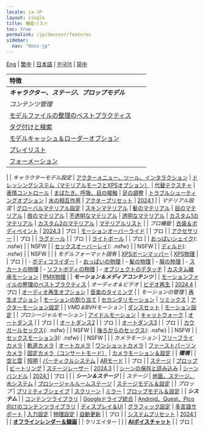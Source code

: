 ```yaml
---
locale: ja-JP
layout: single
title: 機能リスト
toc: true
permalink: /jp/dancexr/features
sidebar:
  nav: "docs-jp"
---
```

[Eng](/dancexr/features) | [繁中](/tw/dancexr/features) | [日本語](/jp/dancexr/features) | [한국어](/kr/dancexr/features) | [简中](/zh/dancexr/features)

| 特徴 |  |  |
| :--- | ---: | ---: |
| ***キャラクター、ステージ、プロップモデル*** 
| *コンテンツ管理*
| [モデルファイルの整理のベストプラクティス](preparecontent#3d-models)
| [タグ付けと検索](features/tagging) 
| [モデルキャッシュ＆ローダーオプション](features/loader_options) 
| [プレイリスト](features/actor_playlist)
| [フォーメーション](features/formation)
|
| *キャラクターモデル設定*
| [アクターメニュー、ツール、インタラクション](features/actor_tools)
| [ドレッシングシステム（マテリアルモーフとXPSオプション）](features/optionals)
| [代替テクスチャ](features/alternative_textures)
| [表情コントロール](features/facial_control)
| [まばたき、呼吸、目の接触](features/eyecontact)
| [足の調整](features/feet_adjustments)
| [トラブルシューティングオプション](features/troubleshooting_options)
| [水の相互作用](features/water_interaction.md)
| [アクタープリセット](features/actor_presets.md) | [2024.1](releases/2024.1.md)
|
| *マテリアル設定*
| [グローバルマテリアル設定](features/material_global.md)
| [スキンマテリアル](features/material_skin.md)
| [髪のマテリアル](features/material_hair.md)
| [目のマテリアル](features/material_eyes.md)
| [唇のマテリアル](features/material_lips.md)
| [不透明なマテリアル](features/material_opaque.md)
| [透明なマテリアル](features/material_transparent.md)
| [カスタム1のマテリアル](features/material_custom1.md)
| [カスタム2のマテリアル](features/material_custom1.md)
| [マテリアルリスト](features/material_settings.md)
|
| *プロ機能*
| [衣装＆ボディペイント](features/outfit_body_paint) | [2024.3](releases/2024.3.md) | プロ
| [モーションオーバーライド](features/motion_override) | | プロ |
| [アクセサリー](features/accessory.md) | | プロ |
| [ラグドール](features/ragdoll.md) | | プロ |
| [ライトボール](features/lightball.md) | | プロ |
| [おっぱいシェイク](features/boob_shake_sex_overlay){: .nsfw} | | NSFW |
| [セックスオーバーレイ](features/boob_shake_sex_overlay){: .nsfw} | | NSFW |
| [ディルド](features/dildo){: .nsfw} | | NSFW |
|
| *モデルフォーマット固有*
| [XPSボーンマッパー](features/bone_mapper.md)
| [XPS物理](features/xps_physics) | | プロ |
| - [ボディコライダー](features/xps_body_colliders.md)
| - [おっぱいの物理](features/xps_boobs.md)
| - [髪の物理](features/xps_hair.md)
| - [服の物理](features/xps_cloth.md)
| - [スカートの物理](features/xps_skirt.md)
| - [ソフトボディの物理](features/xps_softbody.md)
| - [オブジェクトのデタッチ](features/xps_detach.md)
| [カスタム継承モーション](features/custom_inherit.md)
| [PMX物理](features/pmx_physics)
|
| ***モーション＆メディアコンテンツ*** |
| [モーションファイルの整理のベストプラクティス](preparecontent#motion-files)
| *オーディオ＆ビデオ*
| [ビデオ再生](features/video_playback) | [2024.4](releases/2024.4.md) | プロ
| [オーディオ再生オプション](features/audio_options)
| [音楽のタイミング](features/music_timing)
|
| *モーションの管理*
| [再生オプション](features/playback_options)
| [モーションの割り当て](features/assign_motion)
| [セカンダリモーション](features/secondary_motion)
| [リミックス](features/remix)
| [アクターモーション設定](features/actor_motion_settings)
|
| *VMD＆BVHモーション*
| [ダンスセット](features/dance_set)
| [モーション設定](features/motion_settings)
|
| *プロシージャルモーション*
| [アイドルモーション](features/idle_motion.md)
| [キャットウォーク](features/catwalk.md)
| [オートダンス](features/autodance) | | プロ |
| [オートダンス2](features/autodance2) | | プロ |
| [オートダンス3](features/autodance3.md) | | プロ |
| [カウガールセックス](features/scg_motion){: .nsfw} | | NSFW |
| [後ろからのセックス](features/sfb_motion){: .nsfw} | | NSFW |
| [セックスモーション3](features/sm3_motion){: .nsfw} | | NSFW |
|
| *カメラモーション*
| [フリーフライカメラ](features/camera)
| [軌道カメラ](features/camera)
| [オートカメラ](features/camera)
| [ワンショットカメラ](features/camera)
| [ファーストパーソンカメラ](features/camera)
| [固定カメラ（コンサートモード）](features/camera)
| [カメラモーション＆設定](features/camera)
|
| ***環境*** |
| [空と雲](features/skymap)
| [照明](features/lighting)
| [パーティクルシステム](features/particles)
| [ARモード](features/ar_mode) | | プロ |
| [ステージ](features/stages)
| [プロップ](features/props)
| [ビートリング](features/beats_ring.md)
| [ステージレーザー](features/laser.md) | [2024.3](releases/2024.3.md) |
| [シーンの保存と読み込み](features/save_scene.md)
| [シーンバンドル](features/scene_bundle.md) | [2024.1](releases/2024.1.md) | プロ |
|
| ***シーン＆ステージ*** |
| *ステージ*
| [地面、ステージ、水システム](features/ground)
| [プロシージャルルームステージ](features/room_stage)
| [ステージモデル＆設定](features/stages)
|
| *プロップ*
| [プリミティブシェイプ](features/primitive_shapes)
| [スクリーン](features/screen.md)
| [ミラー](features/mirror.md)
| [プロップモデル＆設定](features/props.md)
|
| ***システム*** |
| [コンテンツライブラリ](preparecontent)
| [Googleドライブ統合](features/googledrive)
| [Android、Quest、Pico向けのコンテンツライブラリ](content_android_quest)
| [ディスプレイ＆UI](features/display_settings)
| [グラフィック設定](features/graphics)
| [多言語サポート](features/languages.md)
| [入力設定](features/controls)
| [物理設定](features/system_physics)
| [自動更新](features/autoupdate) | | プロ |
| [システムプリセット](features/system_presets.md) | [2024.1](releases/2024.1.md)
|
| [**オフラインレンダー＆録画**](creator.md) | | クリエイター |
|
| [**AIボイスチャット**](ai_chat) | | プロ |